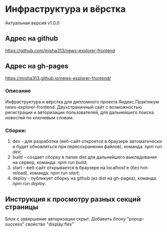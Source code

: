 # Инфраструктура и вёрстка
Актуальная версия v1.0.0

## Адрес на github
https://github.com/misha313/news-explorer-frontend

## Адрес на gh-pages
https://misha313.github.io/news-explorer-frontend/

### Описание
Инфраструктура и вёрстка для дипломного проекта Яндекс.Практикум news-explorer-frontend. Двухстраничный сайт с возможностью регистрации и авторизации пользователей, для дальнейшего поиска новостей по ключевым словам.

### Сборки:
1. dev - для разработки (веб-сайт откроется в браузере автоматически и будет обновляться при пересохранении файлов), команда: *npm run dev*;
2. build - создает сборку в папке dist для дальнейшего выкладования на сервер, команда: *npm run build*;
3. start - веб-сайт открывается в браузере на localhost'е (без hot-reload), команда: *npm run start*;
4. deploy - публикует сборку на github (из dist на gh-pages), команда: *npm run deploy*.

## Инструкция к просмотру разных секций страницы
Блок с завершение авторизации скрыт. Добавить блоку "popup-success" свойство "display:flex"



